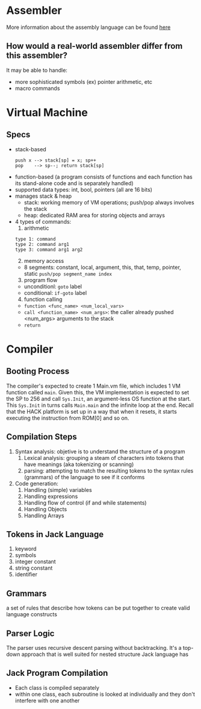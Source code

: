 # Assembler
More information about the assembly language can be found [here](https://github.com/anngineery/nand2tetris?tab=readme-ov-file#hack-assembly-language--machine-code)

## How would a real-world assembler differ from this assembler?
It may be able to handle:
- more sophisticated symbols (ex) pointer arithmetic, etc
- macro commands

# Virtual Machine
## Specs
- stack-based
  ```
  push x --> stack[sp] = x; sp++
  pop    --> sp--; return stack[sp]
  ```
- function-based (a program consists of functions and each function has its stand-alone code and is separately handled)
- supported data types: int, bool, pointers (all are 16 bits)
- manages stack & heap
   - stack: working memory of VM operations; push/pop always involves the stack
   - heap: dedicated RAM area for storing objects and arrays
- 4 types of commands:
  1. arithmetic
	```
	type 1: command
	type 2: command arg1
	type 3: command arg1 arg2
	```
  2. memory access
  	- 8 segments: constant, local, argument, this, that, temp, pointer, static
  	  `push/pop segment_name index`
  3. program flow
	- unconditionl: `goto` label
	- conditional: `if-goto` label
  4. function calling
	- `function <func_name> <num_local_vars>`
	- `call <function_name> <num_args>`: the caller already pushed <num_args> arguments to the stack
	- `return`

# Compiler
## Booting Process
The compiler's expected to create 1 Main.vm file, which includes 1 VM function called `main`. Given this, the VM implementation is expected to set the SP to 256 and call `Sys.Init`, an argument-less OS function at the start. This `Sys.Init` in turns calls `Main.main` and the infinite loop at the end. Recall that the HACK platform is set up in a way that when it resets, it starts executing the instruction from ROM[0] and so on.

## Compilation Steps
1. Syntax analysis: objetive is to understand the structure of a program
	1. Lexical analysis: grouping a steam of characters into tokens that have meanings (aka tokenizing or scanning)
	2. parsing: attempting to match the resulting tokens to the syntax rules (grammars) of the language to see if it conforms
2. Code generation: 
   1. Handling (simple) variables
   2. Handling expressions
   3. Handling flow of control (if and while statements)
   4. Handling Objects
   5. Handling Arrays

## Tokens in Jack Language
1. keyword
2. symbols
3. integer constant
4. string constant
5. identifier

## Grammars
a set of rules that describe how tokens can be put together to create valid language constructs

## Parser Logic
The parser uses recursive descent parsing without backtracking. It's a top-down approach that is well suited for nested structure Jack language has

## Jack Program Compilation
- Each class is compiled separately
- within one class, each subroutine is looked at individually and they don't interfere with one another

